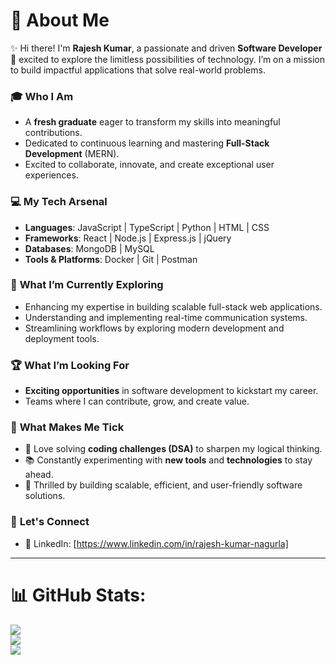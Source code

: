 # 💫 About Me  

✨ Hi there! I'm **Rajesh Kumar**, a passionate and driven **Software Developer** 🚀 excited to explore the limitless possibilities of technology. I’m on a mission to build impactful applications that solve real-world problems.  

### 🎓 **Who I Am**  
- A **fresh graduate** eager to transform my skills into meaningful contributions.  
- Dedicated to continuous learning and mastering **Full-Stack Development** (MERN).  
- Excited to collaborate, innovate, and create exceptional user experiences.  

### 💻 **My Tech Arsenal**  
- **Languages**: JavaScript | TypeScript | Python | HTML | CSS  
- **Frameworks**: React | Node.js | Express.js | jQuery  
- **Databases**: MongoDB | MySQL  
- **Tools & Platforms**: Docker | Git | Postman  

### 🌱 **What I’m Currently Exploring**
- Enhancing my expertise in building scalable full-stack web applications.
- Understanding and implementing real-time communication systems.
- Streamlining workflows by exploring modern development and deployment tools. 

### 🏆 **What I’m Looking For**  
- **Exciting opportunities** in software development to kickstart my career.  
- Teams where I can contribute, grow, and create value.  

### 🎯 **What Makes Me Tick**  
- 🤔 Love solving **coding challenges (DSA)** to sharpen my logical thinking.  
- 📚 Constantly experimenting with **new tools** and **technologies** to stay ahead.  
- 🔧 Thrilled by building scalable, efficient, and user-friendly software solutions.  


### 🌟 **Let's Connect**  
- 🔗 LinkedIn: [https://www.linkedin.com/in/rajesh-kumar-nagurla]  
 
---
# 📊 GitHub Stats:
![](https://github-readme-stats.vercel.app/api?username=RAJESH2132&theme=dark&hide_border=false&include_all_commits=true&count_private=true)<br/>
![](https://github-readme-streak-stats.herokuapp.com/?user=RAJESH2132&theme=dark&hide_border=false)<br/>
![](https://github-readme-stats.vercel.app/api/top-langs/?username=RAJESH2132&theme=dark&hide_border=false&include_all_commits=true&count_private=true&layout=compact)
